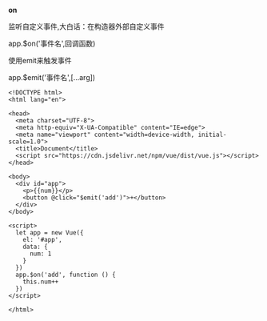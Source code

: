 **on**

监听自定义事件,大白话：在构造器外部自定义事件

app.$on('事件名',回调函数)

使用emit来触发事件

app.$emit('事件名',[...arg])

```vue
<!DOCTYPE html>
<html lang="en">

<head>
  <meta charset="UTF-8">
  <meta http-equiv="X-UA-Compatible" content="IE=edge">
  <meta name="viewport" content="width=device-width, initial-scale=1.0">
  <title>Document</title>
  <script src="https://cdn.jsdelivr.net/npm/vue/dist/vue.js"></script>
</head>

<body>
  <div id="app">
    <p>{{num}}</p>
    <button @click="$emit('add')">+</button>
  </div>
</body>

<script>
  let app = new Vue({
    el: '#app',
    data: {
      num: 1
    }
  })
  app.$on('add', function () {
    this.num++
  })
</script>

</html>
```

